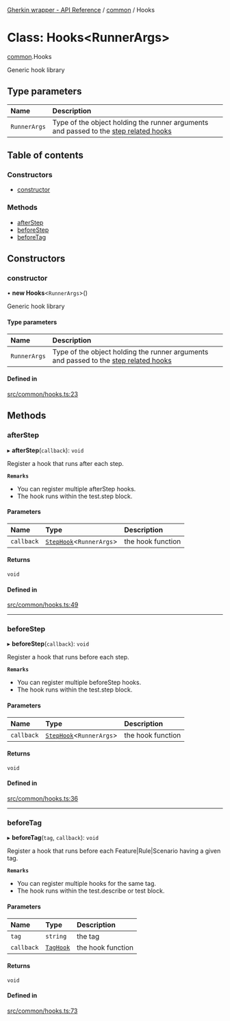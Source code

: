 [Gherkin wrapper - API Reference](../README.md) / [common](../modules/common.md) / Hooks

# Class: Hooks<RunnerArgs\>

[common](../modules/common.md).Hooks

Generic hook library

## Type parameters

| Name | Description |
| :------ | :------ |
| `RunnerArgs` | Type of the object holding the runner arguments and passed to the [step related hooks](../modules/common.md#stephook) |

## Table of contents

### Constructors

- [constructor](common.Hooks.md#constructor)

### Methods

- [afterStep](common.Hooks.md#afterstep)
- [beforeStep](common.Hooks.md#beforestep)
- [beforeTag](common.Hooks.md#beforetag)

## Constructors

### constructor

• **new Hooks**<`RunnerArgs`\>()

Generic hook library

#### Type parameters

| Name | Description |
| :------ | :------ |
| `RunnerArgs` | Type of the object holding the runner arguments and passed to the [step related hooks](../modules/common.md#stephook) |

#### Defined in

[src/common/hooks.ts:23](https://github.com/Niitch/gherkin-wrapper/blob/63e64be/src/common/hooks.ts#L23)

## Methods

### afterStep

▸ **afterStep**(`callback`): `void`

Register a hook that runs after each step.

**`Remarks`**

- You can register multiple afterStep hooks.
- The hook runs within the test.step block.

#### Parameters

| Name | Type | Description |
| :------ | :------ | :------ |
| `callback` | [`StepHook`](../modules/common.md#stephook)<`RunnerArgs`\> | the hook function |

#### Returns

`void`

#### Defined in

[src/common/hooks.ts:49](https://github.com/Niitch/gherkin-wrapper/blob/63e64be/src/common/hooks.ts#L49)

___

### beforeStep

▸ **beforeStep**(`callback`): `void`

Register a hook that runs before each step.

**`Remarks`**

- You can register multiple beforeStep hooks.
- The hook runs within the test.step block.

#### Parameters

| Name | Type | Description |
| :------ | :------ | :------ |
| `callback` | [`StepHook`](../modules/common.md#stephook)<`RunnerArgs`\> | the hook function |

#### Returns

`void`

#### Defined in

[src/common/hooks.ts:36](https://github.com/Niitch/gherkin-wrapper/blob/63e64be/src/common/hooks.ts#L36)

___

### beforeTag

▸ **beforeTag**(`tag`, `callback`): `void`

Register a hook that runs before each Feature|Rule|Scenario having a given tag.

**`Remarks`**

- You can register multiple hooks for the same tag.
- The hook runs within the test.describe or test block.

#### Parameters

| Name | Type | Description |
| :------ | :------ | :------ |
| `tag` | `string` | the tag |
| `callback` | [`TagHook`](../modules/common.md#taghook) | the hook function |

#### Returns

`void`

#### Defined in

[src/common/hooks.ts:73](https://github.com/Niitch/gherkin-wrapper/blob/63e64be/src/common/hooks.ts#L73)
